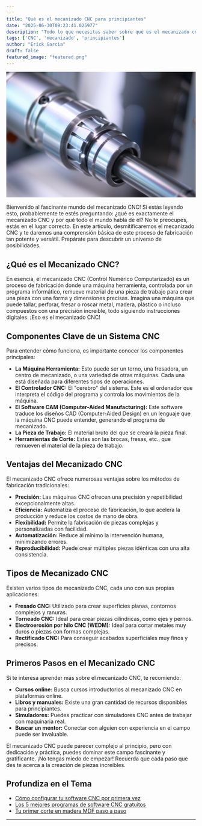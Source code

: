```yaml
---
---
title: "Qué es el mecanizado CNC para principiantes"
date: "2025-06-30T09:23:41.025977"
description: "Todo lo que necesitas saber sobre qué es el mecanizado cnc para principiantes para empezar en el mundo del CNC."
tags: ['CNC', 'mecanizado', 'principiantes']
author: "Erick Garcia"
draft: false
featured_image: "featured.png"
---
```


![Qué es el mecanizado CNC para principiantes](featured.png)

Bienvenido al fascinante mundo del mecanizado CNC!  Si estás leyendo esto, probablemente te estés preguntando: ¿qué es exactamente el mecanizado CNC y por qué todo el mundo habla de él?  No te preocupes, estás en el lugar correcto.  En este artículo, desmitificaremos el mecanizado CNC y te daremos una comprensión básica de este proceso de fabricación tan potente y versátil.  Prepárate para descubrir un universo de posibilidades.

## ¿Qué es el Mecanizado CNC?

En esencia, el mecanizado CNC (Control Numérico Computarizado) es un proceso de fabricación donde una máquina herramienta, controlada por un programa informático, remueve material de una pieza de trabajo para crear una pieza con una forma y dimensiones precisas.  Imagina una máquina que puede tallar, perforar, fresar o roscar metal, madera, plástico o incluso compuestos con una precisión increíble, todo siguiendo instrucciones digitales.  ¡Eso es el mecanizado CNC!

## Componentes Clave de un Sistema CNC

Para entender cómo funciona, es importante conocer los componentes principales:

* **La Máquina Herramienta:**  Esto puede ser un torno, una fresadora, un centro de mecanizado, o una variedad de otras máquinas.  Cada una está diseñada para diferentes tipos de operaciones.
* **El Controlador CNC:**  El "cerebro" del sistema.  Este es el ordenador que interpreta el código del programa y controla los movimientos de la máquina.
* **El Software CAM (Computer-Aided Manufacturing):**  Este software traduce los diseños CAD (Computer-Aided Design) en un lenguaje que la máquina CNC puede entender, generando el programa de mecanizado.
* **La Pieza de Trabajo:** El material bruto del que se creará la pieza final.
* **Herramientas de Corte:**  Estas son las brocas, fresas, etc., que remueven el material de la pieza de trabajo.


##  Ventajas del Mecanizado CNC

El mecanizado CNC ofrece numerosas ventajas sobre los métodos de fabricación tradicionales:

* **Precisión:**  Las máquinas CNC ofrecen una precisión y repetibilidad excepcionalmente altas.
* **Eficiencia:**  Automatiza el proceso de fabricación, lo que acelera la producción y reduce los costos de mano de obra.
* **Flexibilidad:**  Permite la fabricación de piezas complejas y personalizadas con facilidad.
* **Automatización:**  Reduce al mínimo la intervención humana, minimizando errores.
* **Reproducibilidad:**  Puede crear múltiples piezas idénticas con una alta consistencia.


## Tipos de Mecanizado CNC

Existen varios tipos de mecanizado CNC, cada uno con sus propias aplicaciones:

* **Fresado CNC:**  Utilizado para crear superficies planas, contornos complejos y ranuras.
* **Torneado CNC:**  Ideal para crear piezas cilíndricas, como ejes y pernos.
* **Electroerosión por hilo CNC (WEDM):**  Ideal para cortar metales muy duros o piezas con formas complejas.
* **Rectificado CNC:**  Para conseguir acabados superficiales muy finos y precisos.


## Primeros Pasos en el Mecanizado CNC

Si te interesa aprender más sobre el mecanizado CNC, te recomiendo:

* **Cursos online:** Busca cursos introductorios al mecanizado CNC en plataformas online.
* **Libros y manuales:** Existe una gran cantidad de recursos disponibles para principiantes.
* **Simuladores:**  Puedes practicar con simuladores CNC antes de trabajar con maquinaria real.
* **Buscar un mentor:**  Conectar con alguien con experiencia en el campo puede ser invaluable.

El mecanizado CNC puede parecer complejo al principio, pero con dedicación y práctica, puedes dominar este campo fascinante y gratificante. ¡No tengas miedo de empezar!  Recuerda que cada paso que des te acerca a la creación de piezas increíbles.

## Profundiza en el Tema ##

* [Cómo configurar tu software CNC por primera vez](/posts/como-configurar-tu-software-cnc-por-primera-vez/)
* [Los 5 mejores programas de software CNC gratuitos](/posts/los-5-mejores-programas-de-software-cnc-gratuitos/)
* [Tu primer corte en madera MDF paso a paso](/posts/tu-primer-corte-en-madera-mdf-paso-a-paso/)
---